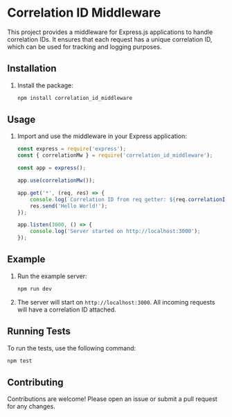 # Correlation ID Middleware
This project provides a middleware for Express.js applications to handle correlation IDs. It ensures that each request has a unique correlation ID, which can be used for tracking and logging purposes.

## Installation
1. Install the package:
    ```sh
    npm install correlation_id_middleware
    ```

## Usage
1. Import and use the middleware in your Express application:

    ```javascript
    const express = require('express');
    const { correlationMw } = require('correlation_id_middleware');

    const app = express();

    app.use(correlationMw());

    app.get('*', (req, res) => {
        console.log(`Correlation ID from req getter: ${req.correlationId()}`);
        res.send('Hello World!');
    });

    app.listen(3000, () => {
        console.log('Server started on http://localhost:3000');
    });
    ```

## Example
1. Run the example server:

    ```sh
    npm run dev
    ```

2. The server will start on `http://localhost:3000`. All incoming requests will have a correlation ID attached.

## Running Tests
To run the tests, use the following command:

```sh
npm test
```

## Contributing
Contributions are welcome! Please open an issue or submit a pull request for any changes.

